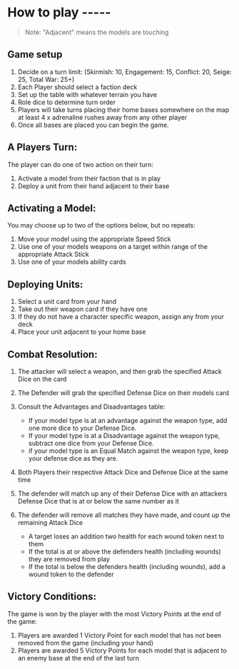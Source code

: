# How to play -----
> Note: "Adjacent" means the models are touching
## Game setup
1. Decide on a turn limit: (Skirmish: 10, Engagement: 15, Conflict: 20, Seige: 25, Total War: 25+)
2. Each Player should select a faction deck
3. Set up the table with whatever terrain you have
4. Role dice to determine turn order
5. Players will take turns placing their home bases somewhere on the map at least 4 x adrenaline rushes away from any other player
6. Once all bases are placed you can begin the game.

## A Players Turn:
The player can do one of two action on their turn:
1. Activate a model from their faction that is in play
2. Deploy a unit from their hand adjacent to their base

## Activating a Model:
You may choose up to two of the options below, but no repeats:
1. Move your model using the appropriate Speed Stick
2. Use one of your models weapons on a target within range of the appropriate Attack Stick
3. Use one of your models ability cards

## Deploying Units:
1. Select a unit card from your hand
2. Take out their weapon card if they have one
3. If they do not have a character specific weapon, assign any from your deck
4. Place your unit adjacent to your home base

## Combat Resolution:
1. The attacker will select a weapon, and then grab the specified Attack Dice on the card
2. The Defender will grab the specified Defense Dice on their models card
3. Consult the Advantages and Disadvantages table:
   
   - If your model type is at an advantage against the weapon type, add one more dice to your Defense Dice.
   - If your model type is at a Disadvantage against the weapon type, subtract one dice from your Defense Dice.
   - if your model type is an Equal Match against the weapon type, keep your defense dice as they are.
   
4. Both Players their respective Attack Dice and Defense Dice at the same time
5. The defender will match up any of their Defense Dice with an attackers Defense Dice that is at or below the same number as it
6. The defender will remove all matches they have made, and count up the remaining Attack Dice

   - A target loses an addition two health for each wound token next to them
   - If the total is at or above the defenders health (including wounds) they are removed from play
   - If the total is below the defenders health (including wounds), add a wound token to the defender


## Victory Conditions:
The game is won by the player with the most Victory Points at the end of the game:
1. Players are awarded 1 Victory Point for each model that has not been removed from the game (including your hand)
2. Players are awarded 5 Victory Points for each model that is adjacent to an enemy base at the end of the last turn
